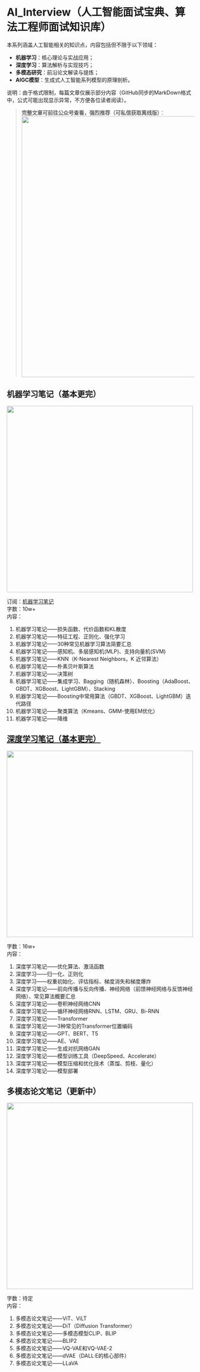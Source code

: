 # AI_Interview（人工智能面试宝典、算法工程师面试知识库）

本系列涵盖人工智能相关的知识点，内容包括但不限于以下领域：
- **机器学习**：核心理论与实战应用；
- **深度学习**：算法解析与实现技巧；
- **多模态研究**：前沿论文解读与提炼；
- **AIGC模型**：生成式人工智能系列模型的原理剖析。

说明：由于格式限制，每篇文章仅展示部分内容（GitHub同步的MarkDown格式中，公式可能出现显示异常，不方便各位读者阅读）。  
> **完整文章可前往公众号查看，强烈推荐（可私信获取离线版）**：  
> <img src="https://github.com/user-attachments/assets/1dcb11f1-b0a8-4410-b29e-de9c625d9a0d" width="700" />  




## 机器学习笔记（基本更完）
<img src="https://github.com/user-attachments/assets/eda88ef3-9627-4006-89e1-0291c94cb15f" width="500" />  

订阅：[机器学习笔记](https://mp.weixin.qq.com/mp/appmsgalbum?__biz=Mzk1NzgzMjY3OQ==&action=getalbum&album_id=3785370097922080771#wechat_redirect)  
字数：10w+  
内容：
1. 机器学习笔记——损失函数、代价函数和KL散度  
2. 机器学习笔记——特征工程、正则化、强化学习  
3. 机器学习笔记——30种常见机器学习算法简要汇总  
4. 机器学习笔记——感知机、多层感知机(MLP)、支持向量机(SVM)  
5. 机器学习笔记——KNN（K-Nearest Neighbors，K 近邻算法）  
6. 机器学习笔记——朴素贝叶斯算法  
7. 机器学习笔记——决策树  
8. 机器学习笔记——集成学习、Bagging（随机森林）、Boosting（AdaBoost、GBDT、XGBoost、LightGBM）、Stacking  
9. 机器学习笔记——Boosting中常用算法（GBDT、XGBoost、LightGBM）迭代路径  
10. 机器学习笔记——聚类算法（Kmeans、GMM-使用EM优化）  
11. 机器学习笔记——降维  

## [深度学习笔记（基本更完）](https://github.com/GoodnoteX/AI_Interview/tree/main/深度学习笔记)
<img src="https://github.com/user-attachments/assets/88151420-fecf-4f0f-b6c1-5279e76ced9d" width="500" />  

字数：16w+  
内容：
1. 深度学习笔记——优化算法、激活函数  
2. 深度学习——归一化、正则化  
3. 深度学习——权重初始化、评估指标、梯度消失和梯度爆炸  
4. 深度学习笔记——前向传播与反向传播、神经网络（前馈神经网络与反馈神经网络）、常见算法概要汇总  
5. 深度学习笔记——卷积神经网络CNN  
6. 深度学习笔记——循环神经网络RNN、LSTM、GRU、Bi-RNN  
7. 深度学习笔记——Transformer  
8. 深度学习笔记——3种常见的Transformer位置编码  
9. 深度学习笔记——GPT、BERT、T5  
10. 深度学习笔记——AE、VAE  
11. 深度学习笔记——生成对抗网络GAN  
12. 深度学习笔记——模型训练工具（DeepSpeed、Accelerate）  
13. 深度学习笔记——模型压缩和优化技术（蒸馏、剪枝、量化）  
14. 深度学习笔记——模型部署  

## 多模态论文笔记（更新中）
<img src="https://github.com/user-attachments/assets/c7b43aca-1605-4789-8dbe-0f027993acf5" width="500" />  

字数：待定   
内容：
1. 多模态论文笔记——ViT、ViLT  
2. 多模态论文笔记——DiT（Diffusion Transformer）  
3. 多模态论文笔记——多模态模型CLIP、BLIP  
4. 多模态论文笔记——BLIP2  
5. 多模态论文笔记——VQ-VAE和VQ-VAE-2  
6. 多模态论文笔记——dVAE（DALL·E的核心部件）  
7. 多模态论文笔记——LLaVA  

